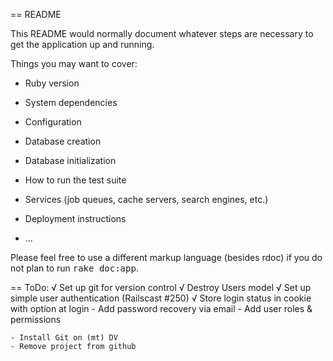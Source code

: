 == README

This README would normally document whatever steps are necessary to get the
application up and running.

Things you may want to cover:

* Ruby version

* System dependencies

* Configuration

* Database creation

* Database initialization

* How to run the test suite

* Services (job queues, cache servers, search engines, etc.)

* Deployment instructions

* ...


Please feel free to use a different markup language (besides rdoc) if you do not plan to run
<tt>rake doc:app</tt>.


== ToDo: 
	√ Set up git for version control
	√ Destroy Users model
	√ Set up simple user authentication (Railscast #250)
	√ Store login status in cookie with option at login
	- Add password recovery via email
	- Add user roles & permissions

	- Install Git on (mt) DV
	- Remove project from github
	
